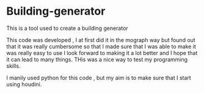 # Building-generator
This is a tool used to create a building generator

This code was developed , I at first did it in the mograph way but found out that it was really cumbersome so that I made sure that I was able to make 
it was really easy to use I look forward to making it a lot better and I hope that it can lead to many things.
THis was a nice way to test my programming skills.

I manily used python for this code , but my aim is to make sure that I start using houdini.
